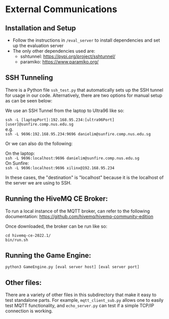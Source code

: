 # External Communications


## Installation and Setup
- Follow the instructions in `/eval_server` to install dependencies and set up the evaluation server
- The only other dependencies used are:
    - sshtunnel: https://pypi.org/project/sshtunnel/
    - paramiko: https://www.paramiko.org/

## SSH Tunneling

There is a Python file `ssh_test.py` that automatically sets up the SSH tunnel for usage in our code. Alternatively, there are two options for manual setup as can be seen below:

We use an SSH Tunnel from the laptop to Ultra96 like so:

`ssh -L [laptopPort]:192.168.95.234:[ultra96Port] [user]@sunfire.comp.nus.edu.sg` \
e.g. \
`ssh -L 9696:192.168.95.234:9696 danielim@sunfire.comp.nus.edu.sg`

Or we can also do the following: 

On the laptop: \
`ssh -L 9696:localhost:9696 danielim@sunfire.comp.nus.edu.sg` \
On Sunfire: \
`ssh -L 9696:localhost:9696 xilinx@192.168.95.234`

In these cases, the "destination" is "localhost" because it is the localhost of the server we are using to SSH.


## Running the HiveMQ CE Broker:
To run a local instance of the MQTT broker, can refer to the following documentation:
https://github.com/hivemq/hivemq-community-edition

Once downloaded, the broker can be run like so:
```
cd hivemq-ce-2022.1/
bin/run.sh
```

## Running the Game Engine:
`python3 GameEngine.py [eval server host] [eval server port]`

## Other files:
There are a variety of other files in this subdirectory that make it easy to test standalone parts. For example, `mqtt_client_sub.py` allows one to easily test MQTT functionality, and `echo_server.py` can test if a simple TCP/IP connection is working.